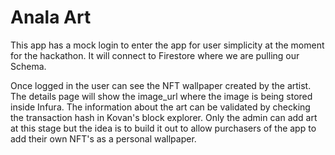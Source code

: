 # Anala Art

This app has a mock login to enter the app for user simplicity at the moment for the hackathon. It will connect to Firestore where we are pulling our Schema.

Once logged in the user can see the NFT wallpaper created by the artist. The details page will show the image_url where the image is being stored inside Infura. The information about the art can be validated by checking the transaction hash in Kovan's block explorer.
Only the admin can add art at this stage but the idea is to build it out to allow purchasers of the app to add their own NFT's as a personal wallpaper.
